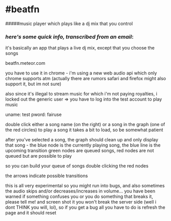#beatfn
======

#####music player which plays like a dj mix that you control

### *here's some quick info, transcribed from an email*:

it's basically an app that plays a live dj mix, except that you choose the songs

beatfn.meteor.com

you have to use it in chrome - i'm using a new web audio api which only chrome supports atm (actually there are rumors safari and firefox might also support it, but im not sure)

also since it's illegal to stream music for which i'm not paying royalties, i locked out the generic user => you have to log into the test account to play music

uname: test
pword: fairuse

double click either a song name (on the right) or a song in the graph (one of the red circles) to play a song
it takes a bit to load, so be somewhat patient

after you've selected a song, the graph should clean up and only display that song - the blue node is the currently playing song, the blue line is the upcoming transition
green nodes are queued songs, red nodes are not queued but are possible to play

so you can build your queue of songs double clicking the red nodes

the arrows indicate possible transitions

this is all very experimental so you might run into bugs, and also sometimes the audio skips and/or decreases/increases in volume... you have been warned 
if something confuses you or you do something that breaks it, please tell me! and screen shot it
you won't break the server side (well i dont THINK you will, lol), so if you get a bug all you have to do is refresh the page and it should reset
